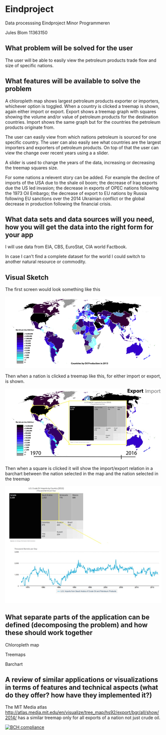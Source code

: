 # Eindproject
Data processsing Eindproject Minor Programmeren

Jules Blom 11363150

## What problem will be solved for the user

The user will be able to easily view the petroleum products trade flow and size of specific nations.

## What features will be available to solve the problem

A chloropleth map shows largest petroleum products exporter or importers, whichever option is toggled. When a country is clicked a treemap is shown, again either import or export. Export shows a treemap graph with squares showing the volume and/or value of petroleum products for the destination countries. Import shows the same graph but for the countries the petroleum products originate from.

The user can easily view from which nations petroleum is sourced for one specific country. The user can also easily see what countries are the largest importers and exporters of petroleum products. On top of that the user can view the change over recent years using a a slider.

A slider is used to change the years of the data, increasing or decreasing the treemap squares size.

For some nations a relevent story can be added. For example the decline of imports of the USA due to the shale oil boom; the decrease of Iraq exports due the US led invasion; the decrease in exports of OPEC nations following the 1973 Oil Embargo; the decrease of export to EU nations by Russia following EU sanctions over the 2014 Ukrainian conflict or the global decrease in production following the financial crisis. 

## What data sets and data sources will you need, how you will get the data into the right form for your app

I will use data from EIA, CBS, EuroStat, CIA world Factbook.

In case I can't find a complete dataset for the world I could switch to another natural resource or commodity.

## Visual Sketch

The first screen would look something like this

![Chloropleth map](https://github.com/JulesBlm/Eindproject/blob/master/img/Sketch%200.png?raw=true)

Then when a nation is clicked a treemap like this, for either import or export, is shown.

![Treemap imports example](https://github.com/JulesBlm/Eindproject/blob/master/img/sketch1.jpg?raw=true)

Then when a square is clicked it will show the import/export relation in a barchart between the nation selected in the map and the nation selected in the treemap

![Third view](https://github.com/JulesBlm/Eindproject/blob/master/img/sketch2.jpg?raw=true)

## What separate parts of the application can be defined (decomposing the problem) and how these should work together
Chloropleth map

Treemaps

Barchart

## A review of similar applications or visualizations in terms of features and technical aspects (what do they offer? how have they implemented it?)

The MIT Media atlas http://atlas.media.mit.edu/en/visualize/tree_map/hs92/export/bgr/all/show/2014/ has a similar treemap only for all exports of a nation not just crude oil.

[![BCH compliance](https://bettercodehub.com/edge/badge/JulesBlm/Eindproject)](https://bettercodehub.com)
